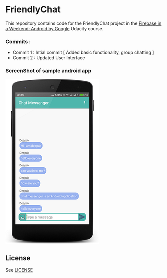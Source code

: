 # FriendlyChat

This repository contains code for the FriendlyChat project in the [Firebase in a Weekend: Android by Google](https://www.udacity.com/course/firebase-in-a-weekend-by-google-android--ud0352) Udacity course.

### Commits : 

- Commit 1   :  Intial commit [  Added basic functionality, group chatting ] 
- Commit 2   :  Updated User Interface 


### ScreenShot of sample android app 

![alt-tag](docs/s1.png)


## License
See [LICENSE](LICENSE)
